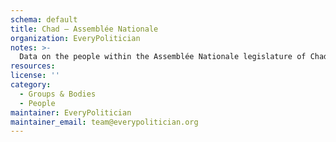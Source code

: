 ```yaml
---
schema: default
title: Chad — Assemblée Nationale
organization: EveryPolitician
notes: >-
  Data on the people within the Assemblée Nationale legislature of Chad.
resources:
license: ''
category:
  - Groups & Bodies
  - People
maintainer: EveryPolitician
maintainer_email: team@everypolitician.org
---
```


